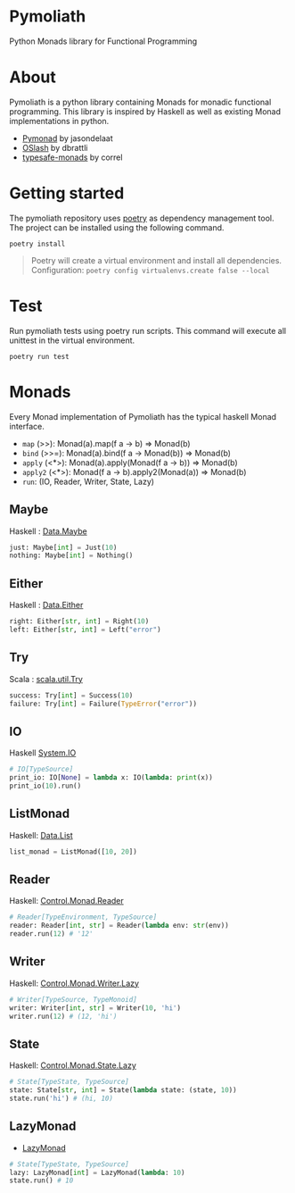 # Pymoliath
Python Monads library for Functional Programming

# About

Pymoliath is a python library containing Monads for monadic functional programming.
This library is inspired by Haskell as well as existing Monad implementations in python.

* [Pymonad](https://github.com/jasondelaat/pymonad) by jasondelaat
* [OSlash](https://github.com/dbrattli/OSlash) by dbrattli
* [typesafe-monads](https://github.com/correl/typesafe-monads) by correl

# Getting started

The pymoliath repository uses [poetry](https://python-poetry.org/) as dependency management tool.
The project can be installed using the following command.
```
poetry install
```
> Poetry will create a virtual environment and install all dependencies.
> Configuration: `poetry config virtualenvs.create false --local`

# Test

Run pymoliath tests using poetry run scripts. This command will execute all unittest in the virtual environment. 

```
poetry run test
```

# Monads

Every Monad implementation of Pymoliath has the typical haskell Monad interface.

* `map` (>>): Monad(a).map(f a -> b) => Monad(b)
* `bind` (>>=): Monad(a).bind(f a -> Monad(b)) => Monad(b)
* `apply` (<*>): Monad(a).apply(Monad(f a -> b)) => Monad(b) 
* `apply2` (<*>): Monad(f a -> b).apply2(Monad(a)) => Monad(b) 
* `run`: (IO, Reader, Writer, State, Lazy) 

## Maybe
Haskell : [Data.Maybe](https://hackage.haskell.org/package/base-4.16.0.0/docs/Data-Maybe.html)
```python
just: Maybe[int] = Just(10)
nothing: Maybe[int] = Nothing()
```

## Either
Haskell : [Data.Either](https://hackage.haskell.org/package/base-4.16.0.0/docs/Data-Either.html)
```python
right: Either[str, int] = Right(10)
left: Either[str, int] = Left("error")
```

## Try
Scala : [scala.util.Try](https://www.scala-lang.org/api/2.12.4/scala/util/Try.html)
```python
success: Try[int] = Success(10)
failure: Try[int] = Failure(TypeError("error"))
```

## IO
Haskell [System.IO](https://hackage.haskell.org/package/base-4.16.0.0/docs/System-IO.html#t:IO)
```python
# IO[TypeSource]
print_io: IO[None] = lambda x: IO(lambda: print(x))
print_io(10).run()
```

## ListMonad
Haskell: [Data.List](https://hackage.haskell.org/package/base-4.16.0.0/docs/Data-List.html)
```python
list_monad = ListMonad([10, 20])
```

## Reader
Haskell: [Control.Monad.Reader](https://hackage.haskell.org/package/mtl-2.2.2/docs/Control-Monad-Reader.html)
```python
# Reader[TypeEnvironment, TypeSource]
reader: Reader[int, str] = Reader(lambda env: str(env))
reader.run(12) # '12'
```

## Writer
Haskell: [Control.Monad.Writer.Lazy](https://hackage.haskell.org/package/mtl-2.2.2/docs/Control-Monad-Writer-Lazy.html)
```python
# Writer[TypeSource, TypeMonoid]
writer: Writer[int, str] = Writer(10, 'hi')
writer.run(12) # (12, 'hi')
```

## State
Haskell: [Control.Monad.State.Lazy](https://hackage.haskell.org/package/mtl-2.2.2/docs/Control-Monad-State-Lazy.html)
```python
# State[TypeState, TypeSource]
state: State[str, int] = State(lambda state: (state, 10))
state.run('hi') # (hi, 10)
```

## LazyMonad
* [LazyMonad](https://www.philliams.com/monads-in-python/)
```python
# State[TypeState, TypeSource]
lazy: LazyMonad[int] = LazyMonad(lambda: 10)
state.run() # 10
```